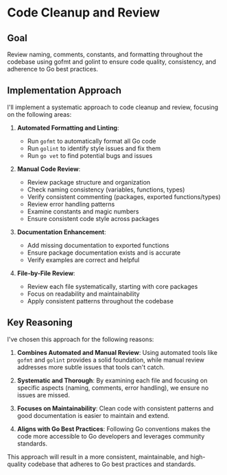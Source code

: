 # Code Cleanup and Review

## Goal
Review naming, comments, constants, and formatting throughout the codebase using gofmt and golint to ensure code quality, consistency, and adherence to Go best practices.

## Implementation Approach
I'll implement a systematic approach to code cleanup and review, focusing on the following areas:

1. **Automated Formatting and Linting**:
   - Run `gofmt` to automatically format all Go code
   - Run `golint` to identify style issues and fix them
   - Run `go vet` to find potential bugs and issues

2. **Manual Code Review**:
   - Review package structure and organization
   - Check naming consistency (variables, functions, types)
   - Verify consistent commenting (packages, exported functions/types)
   - Review error handling patterns
   - Examine constants and magic numbers
   - Ensure consistent code style across packages

3. **Documentation Enhancement**:
   - Add missing documentation to exported functions
   - Ensure package documentation exists and is accurate
   - Verify examples are correct and helpful

4. **File-by-File Review**:
   - Review each file systematically, starting with core packages
   - Focus on readability and maintainability
   - Apply consistent patterns throughout the codebase

## Key Reasoning

I've chosen this approach for the following reasons:

1. **Combines Automated and Manual Review**: Using automated tools like `gofmt` and `golint` provides a solid foundation, while manual review addresses more subtle issues that tools can't catch.

2. **Systematic and Thorough**: By examining each file and focusing on specific aspects (naming, comments, error handling), we ensure no issues are missed.

3. **Focuses on Maintainability**: Clean code with consistent patterns and good documentation is easier to maintain and extend.

4. **Aligns with Go Best Practices**: Following Go conventions makes the code more accessible to Go developers and leverages community standards.

This approach will result in a more consistent, maintainable, and high-quality codebase that adheres to Go best practices and standards.